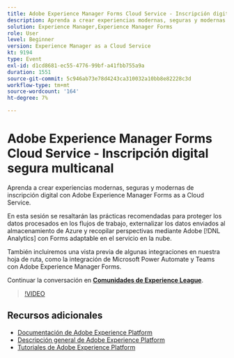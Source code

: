 ```yaml
---
title: Adobe Experience Manager Forms Cloud Service - Inscripción digital segura multicanal
description: Aprenda a crear experiencias modernas, seguras y modernas de inscripción digital con Adobe Experience Manager Forms as a Cloud Service. En esta sesión se resaltarán las prácticas recomendadas para proteger los datos procesados en los flujos de trabajo, externalizar los datos enviados al almacenamiento de Azure y recopilar perspectivas mediante Adobe [!DNL Analytics] con Forms adaptable en el servicio en la nube.
solution: Experience Manager,Experience Manager Forms
role: User
level: Beginner
version: Experience Manager as a Cloud Service
kt: 9194
type: Event
exl-id: d1cd8681-ec55-4776-99bf-a41fbb755a9a
duration: 1551
source-git-commit: 5c946ab73e78d4243ca310032a10bb8e82228c3d
workflow-type: tm+mt
source-wordcount: '164'
ht-degree: 7%

---
```


# Adobe Experience Manager Forms Cloud Service - Inscripción digital segura multicanal

Aprenda a crear experiencias modernas, seguras y modernas de inscripción digital con Adobe Experience Manager Forms as a Cloud Service.

En esta sesión se resaltarán las prácticas recomendadas para proteger los datos procesados en los flujos de trabajo, externalizar los datos enviados al almacenamiento de Azure y recopilar perspectivas mediante Adobe [!DNL Analytics] con Forms adaptable en el servicio en la nube.

También incluiremos una vista previa de algunas integraciones en nuestra hoja de ruta, como la integración de Microsoft Power Automate y Teams con Adobe Experience Manager Forms.

Continuar la conversación en **[Comunidades de Experience League](https://adobe.ly/3CQjKgg)**.

>[!VIDEO](https://video.tv.adobe.com/v/337887/?quality=12&learn=on&hidetitle=true)

## Recursos adicionales

- [Documentación de Adobe Experience Platform](https://experienceleague.adobe.com/docs/experience-platform.html)
- [Descripción general de Adobe Experience Platform](https://experienceleague.adobe.com/docs/experience-platform/landing/home.html?lang=es)
- [Tutoriales de Adobe Experience Platform](https://experienceleague.adobe.com/docs/platform-learn/tutorials/overview.html?lang=es)
